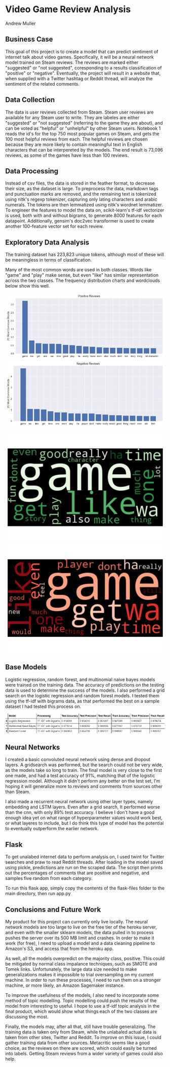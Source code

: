 # Video Game Review Analysis

Andrew Muller

## Business Case

This goal of this project is to create a model that can predict sentiment of internet talk about video games. Specifically, it will be a neural network model trained on Steam reviews. The reviews are marked either "suggested" or "not suggested", coresponding to a results classification of "positive" or "negative". Eventually, the project will result in a website that, when supplied with a Twitter hashtag or Reddit thread, will analyze the sentiment of the related comments.

## Data Collection

The data is user reviews collected from Steam. Steam user reviews are available for any Steam user to write. They are labeles are either "suggested" or "not suggested" (referring to the game they are about), and can be voted as "helpful" or "unhelpful" by other Steam users. Notebook 1 reads the id's for the top 750 most popular games on Steam, and gets the 100 most helpful reviews from each. The helpful reviews are chosen because they are more likely to contain meaningful text in English characters that can be interpereted by the models. The end result is 73,096 reviews, as some of the games have less than 100 reviews.

## Data Processing

Instead of csv files, the data is stored in the feather format, to decrease their size, as the dataset is large. To preprocess the data, markdown tags and punctuation marks are removed, and the remaining text is tokenized using nltk's regexp tokenizer, capturing only lating characters and arabic numerals. The tokens are then lemmatized using nltk's wordnet lemmatizer. To engineer the features to model the data on, scikit-learn's tf-idf vectorizer is used, both with and without bigrams, to generate 8000 features for each datapoint. Additionally, gensim's doc2vec transformer is used to create another 100-feature vector set for each review.

## Exploratory Data Analysis

The training dataset has 223,823 unique tokens, although most of these will be meaningless in terms of classification.

Many of the most common words are used in both classes. Words like "game" and "play" make sense, but even "like" has similar representation across the two classes. The frequency distribution charts and wordclouds below show this well.

![frequency-distribution-positive](./visualizations/frequency-distribution-positive.png)
![frequency-distribution-negative](./visualizations/frequency-distribution-negative.png)

![wordcloud-positive](./visualizations/wordcloud-positive.png)
![wordcloud-negative](./visualizations/wordcloud-negative.png)

## Base Models

Logistic regression, random forest, and multinomial naive bayes models were trained on the training data. The accuracy of predictions on the testing data is used to determine the success of the models. I also performed a grid search on the logistic regression and random forest models. I tested them using the tf-idf with bigrams data, as that performed the best on a sample dataset I had tested this process on.

![base-models-results](./visualizations/base-models-results.png)

## Neural Networks

I created a basic convoluted neural network using dense and dropout layers. A gridsearch was performed, but the search could not be very wide, as the models take so long to train. The final model is very close to the first one made, and had a test accuracy of 91%, matching that of the logistic regression model. Although it didn't perform any better on the test set, I'm hoping it will generalize more to reviews and comments from sources other than Steam.

I also made a recurrent neural network using other layer types, namely embedding and LSTM layers. Even after a grid search, It performed worse than the cnn, with only 89% test accuracy. I believe I don't have a good enough idea yet on what range of hyperparameter values would work best, or what layeres to include, but I do think this type of model has the potential to eventually outperform the earlier network.

## Flask

To get unalabed internet data to perform analysis on, I used twint for Twitter searches and praw to read Reddit threads. After loading in the model saved using pickle, predictions are run on the scraped data. The script then prints out the percentages of comments that are positive and negative, and samples five random from each category.

To run this flask app, simply copy the contents of the flask-files folder to the main directory, then run app.py

## Conclusions and Future Work

My product for this project can currently only live locally. The neural network models are too large to live on the free tier of the heroku server, and even with the smaller sklearn models, the data pulled in to process pushes the server over its 500 MB limit and crashes. In order to make it work (for free), I need to upload a model and a data cleaning pipeline to Amazon's S3, and access that from the heroku app.

As well, all the models overpredict on the majority class, positive. This could be mitigated by normal class impalance techniques, such as SMOTE and Tomek links. Unfortunately, the large data size needed to make generalizations makes it impossible to trial oversampling on my current machine. In order to run these processes, I need to run them on a stronger machine, or more likely, an Amazon Sagemaker instance.

To improve the usefulness of the models, I also need to incorporate some method of topic modelling. Topic modelling could push the results of the model from interesting to useful. I hope to use a tf-idf topic analysis in the final product, which would show what things each of the two classes are discussing the most.

Finally, the models may, after all that, still have trouble generalizing. The training data is taken only from Steam, while the unlabaled actual data is taken from other sites, Twitter and Reddit. To improve on this issue, I could gather training data from other sources. Metacritic seems like a good choice, as the reviews on there are scored, which could easily be turned into labels. Getting Steam reviews from a wider variety of games could also help.

